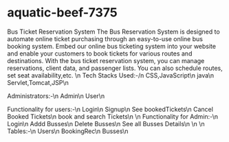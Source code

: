 # aquatic-beef-7375
Bus Ticket Reservation System
The Bus Reservation System is designed to automate online ticket purchasing through an easy-to-use online bus booking system. Embed our online bus ticketing system into your website and enable your customers to book tickets for various routes and destinations. With the bus ticket reservation system, you can manage reservations, client data, and passenger lists. You can also schedule routes, set seat availability,etc.
\n
Tech Stacks Used:-/n
CSS,JavaScript\n
java\n
Servlet,Tomcat,JSP\n

Administrators:-\n
Admin\n
User\n

Functionality for users:-\n
Login\n
Signup\n
See bookedTickets\n
Cancel Booked Tickets\n
book and search Tickets\n
\n
Functionality for Admin:-\n
Login\n
Addd Busses\n
Delete Busses\n
See all Busses Details\n
\n
\n
Tables:-\n
Users\n
BookingRec\n
Busses\n

